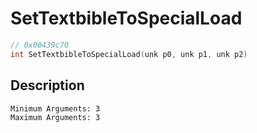 # SetTextbibleToSpecialLoad
```c
// 0x00439c70
int SetTextbibleToSpecialLoad(unk p0, unk p1, unk p2)
```
## Description
```
Minimum Arguments: 3
Maximum Arguments: 3
```
